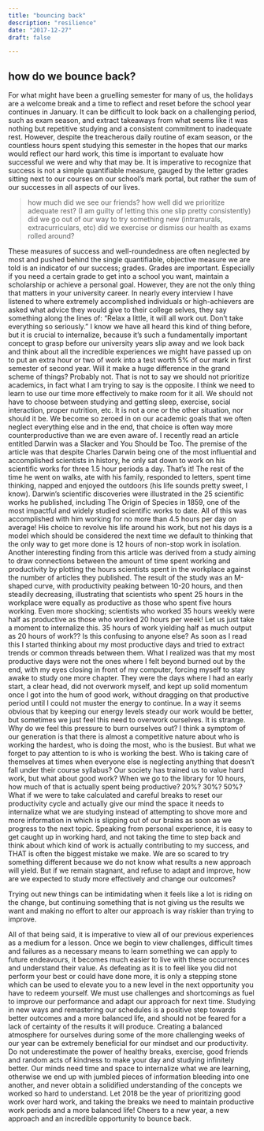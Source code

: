 ```yaml
---
title: "bouncing back"
description: "resilience"
date: "2017-12-27"
draft: false

---
```


## how do we bounce back?

For what might have been a gruelling semester for many of us, the holidays are a welcome break and a time to reflect and reset before the school year continues in January.
It can be difficult to look back on a challenging period, such as exam season, and extract takeaways from what seems like it was nothing but repetitive studying and a consistent commitment to inadequate rest. However, despite the treacherous daily routine of exam season, or the countless hours spent studying this semester in the hopes that our marks would reflect our hard work, this time is important to evaluate how successful we were and why that may be.
It is imperative to recognize that success is not a simple quantifiable measure, gauged by the letter grades sitting next to our courses on our school’s mark portal, but rather the sum of our successes in all aspects of our lives.
>how much did we see our friends? 
>how well did we prioritize adequate rest? (I am guilty of letting this one slip pretty consistently)
>did we go out of our way to try something new (intramurals, extracurriculars, etc)
>did we exercise or dismiss our health as exams rolled around?

These measures of success and well-roundedness are often neglected by most and pushed behind the single quantifiable, objective measure we are told is an indicator of our success; grades.
Grades are important. Especially if you need a certain grade to get into a school you want, maintain a scholarship or achieve a personal goal. However, they are not the only thing that matters in your university career. In nearly every interview I have listened to where extremely accomplished individuals or high-achievers are asked what advice they would give to their college selves, they say something along the lines of:
“Relax a little, it will all work out. Don’t take everything so seriously.”
I know we have all heard this kind of thing before, but it is crucial to internalize, because it’s such a fundamentally important concept to grasp before our university years slip away and we look back and think about all the incredible experiences we might have passed up on to put an extra hour or two of work into a test worth 5% of our mark in first semester of second year. Will it make a huge difference in the grand scheme of things?  Probably not. That is not to say we should not prioritize academics, in fact what I am trying to say is the opposite.
I think we need to learn to use our time more effectively to make room for it all. We should not have to choose between studying and getting sleep, exercise, social interaction, proper nutrition, etc. It is not a one or the other situation, nor should it be. We become so zeroed in on our academic goals that we often neglect everything else and in the end, that choice is often way more counterproductive than we are even aware of.
I recently read an article entitled Darwin was a Slacker and You Should be Too. The premise of the article was that despite Charles Darwin being one of the most influential and accomplished scientists in history, he only sat down to work on his scientific works for three 1.5 hour periods a day. That’s it! The rest of the time he went on walks, ate with his family, responded to letters, spent time thinking, napped and enjoyed the outdoors (his life sounds pretty sweet, I know). Darwin’s scientific discoveries were illustrated in the 25 scientific works he published, including The Origin of Species in 1859, one of the most impactful and widely studied scientific works to date. All of this was accomplished with him working for no more than 4.5 hours per day on average! His choice to revolve his life around his work, but not his days is a model which should be  considered the next time we default to thinking that the only way to get more done is 12 hours of non-stop work in isolation.
Another interesting finding from this article was derived from a study aiming to draw connections between the amount of time spent working and productivity by plotting the hours scientists spent in the workplace against the number of articles they published.
The result of the study was an M-shaped curve, with productivity peaking between 10-20 hours, and then steadily decreasing, illustrating that scientists who spent 25 hours in the workplace were equally as productive as those who spent five hours working. Even more shocking; scientists who worked 35 hours weekly were half as productive as those who worked 20 hours per week!
Let us just take a moment to internalize this.
35 hours of work yielding half as much output as 20 hours of work?? Is this confusing to anyone else?
As soon as I read this I started thinking about my most productive days and tried to extract trends or common threads between them. What I realized was that my most productive days were not the ones where I felt beyond burned out by the end, with my eyes closing in front of my computer, forcing myself to stay awake to study one more chapter. They were the days where I had an early start, a clear head, did not overwork myself, and kept up solid momentum once I got into the hum of good work, without dragging on that productive period until I could not muster the energy to continue.
In a way it seems obvious that by keeping our energy levels steady our work would be better, but sometimes we just feel this need to overwork ourselves. It is strange. Why do we feel this pressure to burn ourselves out?
I think a symptom of our generation is that there is almost a competitive nature about who is working the hardest, who is doing the most, who is the busiest. But what we forget to pay attention to is who is working the best. Who is taking care of themselves at times when everyone else is neglecting anything that doesn’t fall under their course syllabus?
Our society has trained us to value hard work, but what about good work?
When we go to the library for 10 hours, how much of that is actually spent being productive? 20%? 30%? 50%? What if we were to take calculated and careful breaks to reset our productivity cycle and actually give our mind the space it needs to internalize what we are studying instead of attempting to shove more and more information in which is slipping out of our brains as soon as we progress to the next topic.
Speaking from personal experience, it is easy to get caught up in working hard, and not taking the time to step back and think about which kind of work is actually contributing to my success, and THAT is often the biggest mistake we make. We are so scared to try something different because we do not know what results a new approach will yield. But if we remain stagnant, and refuse to adapt and improve, how are we expected to study more effectively and change our outcomes?
 
Trying out new things can be intimidating when it feels like a lot is riding on the change, but continuing something that is not giving us the results we want and making no effort to alter our approach is way riskier than trying to improve.
 
All of that being said, it is imperative to view all of our previous experiences as a medium for a lesson. Once we begin to view challenges, difficult times and failures as a necessary means to learn something we can apply to future endeavours, it becomes much easier to live with these occurrences and understand their value. As defeating as it is to feel like you did not perform your best or could have done more, it is only a stepping stone which can be used to elevate you to a new level in the next opportunity you have to redeem yourself. We must use challenges and shortcomings as fuel to improve our performance and adapt our approach for next time. Studying in new ways and remastering our schedules is a positive step towards better outcomes and a more balanced life, and should not be feared for a lack of certainty of the results it will produce.
Creating a balanced atmosphere for ourselves during some of the more challenging weeks of our year can be extremely beneficial for our mindset and our productivity. Do not underestimate the power of healthy breaks, exercise, good friends and random acts of kindness to make your day and studying infinitely better. Our minds need time and space to internalize what we are learning, otherwise we end up with jumbled pieces of information bleeding into one another, and never obtain a solidified understanding of the concepts we worked so hard to understand.
Let 2018 be the year of prioritizing good work over hard work, and taking the breaks we need to maintain productive work periods and a more balanced life!
Cheers to a new year, a new approach and an incredible opportunity to bounce back.

